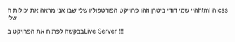 היי שמי דודי ביטרן וזהו פרוייקט הפורטפוליו שלי שבו אני מראה את יכולות הhtml והcss שלי 

בבקשה לפתוח את הפרויקט בLive Server !!!
